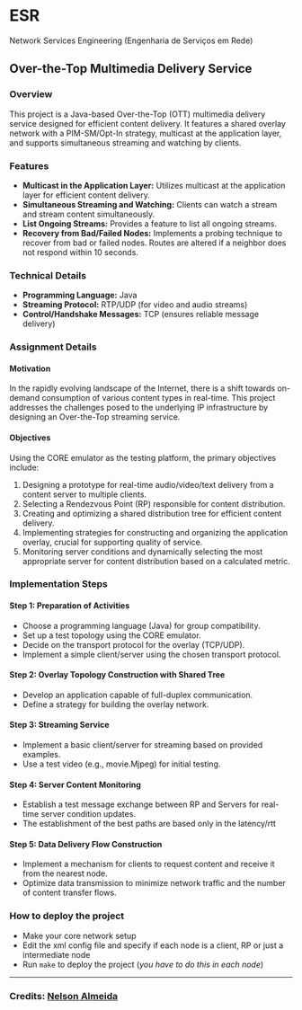 # ESR
Network Services Engineering (Engenharia de Serviços em Rede)

## Over-the-Top Multimedia Delivery Service

### Overview

This project is a Java-based Over-the-Top (OTT) multimedia delivery service designed for efficient content delivery. It features a shared overlay network with a PIM-SM/Opt-In strategy, multicast at the application layer, and supports simultaneous streaming and watching by clients.

### Features

* **Multicast in the Application Layer:** Utilizes multicast at the application layer for efficient content delivery.
* **Simultaneous Streaming and Watching:** Clients can watch a stream and stream content simultaneously.
* **List Ongoing Streams:** Provides a feature to list all ongoing streams.
* **Recovery from Bad/Failed Nodes:** Implements a probing technique to recover from bad or failed nodes. Routes are altered if a neighbor does not respond within 10 seconds.

### Technical Details

* **Programming Language:** Java
* **Streaming Protocol:** RTP/UDP (for video and audio streams)
* **Control/Handshake Messages:** TCP (ensures reliable message delivery)

### Assignment Details

#### Motivation

In the rapidly evolving landscape of the Internet, there is a shift towards on-demand consumption of various content types in real-time. This project addresses the challenges posed to the underlying IP infrastructure by designing an Over-the-Top streaming service.

#### Objectives

Using the CORE emulator as the testing platform, the primary objectives include:

1. Designing a prototype for real-time audio/video/text delivery from a content server to multiple clients.
2. Selecting a Rendezvous Point (RP) responsible for content distribution.
3. Creating and optimizing a shared distribution tree for efficient content delivery.
4. Implementing strategies for constructing and organizing the application overlay, crucial for supporting quality of service.
5. Monitoring server conditions and dynamically selecting the most appropriate server for content distribution based on a calculated metric.

### Implementation Steps

#### Step 1: Preparation of Activities

* Choose a programming language (Java) for group compatibility.
* Set up a test topology using the CORE emulator.
* Decide on the transport protocol for the overlay (TCP/UDP).
* Implement a simple client/server using the chosen transport protocol.

#### Step 2: Overlay Topology Construction with Shared Tree

* Develop an application capable of full-duplex communication.
* Define a strategy for building the overlay network.

#### Step 3: Streaming Service

* Implement a basic client/server for streaming based on provided examples.
* Use a test video (e.g., movie.Mjpeg) for initial testing.

#### Step 4: Server Content Monitoring

* Establish a test message exchange between RP and Servers for real-time server condition updates.
* The establishment of the best paths are based only in the latency/rtt

#### Step 5: Data Delivery Flow Construction

* Implement a mechanism for clients to request content and receive it from the nearest node.
* Optimize data transmission to minimize network traffic and the number of content transfer flows.

### How to deploy the project

- Make your core network setup 
- Edit the xml config file and specify if each node is a client, RP or just a intermediate node
- Run `make` to deploy the project (*you have to do this in each node*)

---

### Credits: [Nelson Almeida](https://github.com/NelsonAlmeida-18)
